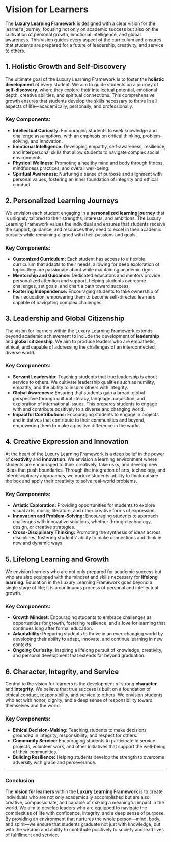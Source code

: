# Vision for Learners

The **Luxury Learning Framework** is designed with a clear vision for the learner’s journey, focusing not only on academic success but also on the cultivation of personal growth, emotional intelligence, and global awareness. This vision guides every aspect of the curriculum and ensures that students are prepared for a future of leadership, creativity, and service to others.

## 1. **Holistic Growth and Self-Discovery**

The ultimate goal of the Luxury Learning Framework is to foster the **holistic development** of every student. We aim to guide students on a journey of **self-discovery**, where they explore their intellectual potential, emotional depth, creative abilities, and spiritual connections. This comprehensive growth ensures that students develop the skills necessary to thrive in all aspects of life—academically, personally, and professionally.

### Key Components:
- **Intellectual Curiosity:** Encouraging students to seek knowledge and challenge assumptions, with an emphasis on critical thinking, problem-solving, and innovation.
- **Emotional Intelligence:** Developing empathy, self-awareness, resilience, and interpersonal skills that allow students to navigate complex social environments.
- **Physical Wellness:** Promoting a healthy mind and body through fitness, mindfulness practices, and overall well-being.
- **Spiritual Awareness:** Nurturing a sense of purpose and alignment with personal values, fostering an inner foundation of integrity and ethical conduct.

## 2. **Personalized Learning Journeys**

We envision each student engaging in a **personalized learning journey** that is uniquely tailored to their strengths, interests, and ambitions. The Luxury Learning Framework values the individual and ensures that students receive the support, guidance, and resources they need to excel in their academic pursuits while remaining aligned with their passions and goals.

### Key Components:
- **Customized Curriculum:** Each student has access to a flexible curriculum that adapts to their needs, allowing for deep exploration of topics they are passionate about while maintaining academic rigor.
- **Mentorship and Guidance:** Dedicated educators and mentors provide personalized attention and support, helping students overcome challenges, set goals, and chart a path toward success.
- **Fostering Independence:** Encouraging students to take ownership of their education, empowering them to become self-directed learners capable of navigating complex challenges.

## 3. **Leadership and Global Citizenship**

The vision for learners within the Luxury Learning Framework extends beyond academic achievement to include the development of **leadership** and **global citizenship**. We aim to produce leaders who are empathetic, ethical, and capable of addressing the challenges of an interconnected, diverse world.

### Key Components:
- **Servant Leadership:** Teaching students that true leadership is about service to others. We cultivate leadership qualities such as humility, empathy, and the ability to inspire others with integrity.
- **Global Awareness:** Ensuring that students gain a broad, global perspective through cultural literacy, language acquisition, and exploration of international issues. This prepares students to engage with and contribute positively to a diverse and changing world.
- **Impactful Contributions:** Encouraging students to engage in projects and initiatives that contribute to their communities and beyond, empowering them to make a positive difference in the world.

## 4. **Creative Expression and Innovation**

At the heart of the Luxury Learning Framework is a deep belief in the power of **creativity** and **innovation**. We envision a learning environment where students are encouraged to think creatively, take risks, and develop new ideas that push boundaries. Through the integration of arts, technology, and interdisciplinary approaches, we nurture students' ability to think outside the box and apply their creativity to solve real-world problems.

### Key Components:
- **Artistic Exploration:** Providing opportunities for students to explore visual arts, music, literature, and other creative forms of expression.
- **Innovation and Problem-Solving:** Encouraging students to approach challenges with innovative solutions, whether through technology, design, or creative strategies.
- **Cross-Disciplinary Thinking:** Promoting the synthesis of ideas across disciplines, fostering students' ability to make connections and think in new and dynamic ways.

## 5. **Lifelong Learning and Growth**

We envision learners who are not only prepared for academic success but who are also equipped with the mindset and skills necessary for **lifelong learning**. Education in the Luxury Learning Framework goes beyond a single stage of life; it is a continuous process of personal and intellectual growth.

### Key Components:
- **Growth Mindset:** Encouraging students to embrace challenges as opportunities for growth, fostering resilience, and a love for learning that continues long after formal education.
- **Adaptability:** Preparing students to thrive in an ever-changing world by developing their ability to adapt, innovate, and continue learning in new contexts.
- **Ongoing Curiosity:** Inspiring a lifelong pursuit of knowledge, creativity, and personal development that extends far beyond graduation.

## 6. **Character, Integrity, and Service**

Central to the vision for learners is the development of strong **character** and **integrity**. We believe that true success is built on a foundation of ethical conduct, responsibility, and service to others. We envision students who act with honor, dignity, and a deep sense of responsibility toward themselves and the world.

### Key Components:
- **Ethical Decision-Making:** Teaching students to make decisions grounded in integrity, responsibility, and respect for others.
- **Community Service:** Encouraging students to participate in service projects, volunteer work, and other initiatives that support the well-being of their communities.
- **Building Resilience:** Helping students develop the strength to overcome adversity with grace and perseverance.

---

### Conclusion

The **vision for learners** within the **Luxury Learning Framework** is to create individuals who are not only academically accomplished but are also creative, compassionate, and capable of making a meaningful impact in the world. We aim to develop leaders who are equipped to navigate the complexities of life with confidence, integrity, and a deep sense of purpose. By providing an environment that nurtures the whole person—mind, body, and spirit—we ensure that students graduate not just with knowledge, but with the wisdom and ability to contribute positively to society and lead lives of fulfillment and service.
